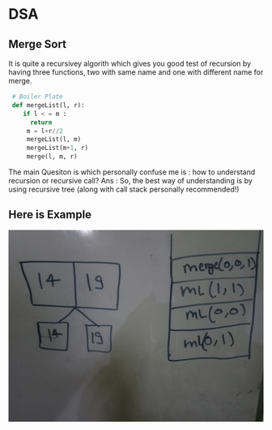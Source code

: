 # DSA
## Merge Sort
It is quite a recursivey algorith which gives you good test of recursion by having three functions,
two with same name and one with different name for merge.
```python 
 # Boiler Plate
 def mergeList(l, r):
    if l < = m :
      return 
     m = l+r//2
     mergeList(l, m)
     mergeList(m+1, r)
     merge(l, m, r)
```

The main Quesiton is which personally confuse me is : how to understand recursion or recursive call?
Ans : So, the best way of understanding is by using recursive tree (along with call stack personally recommended!)

## Here is Example
![Image Here](https://github.com/Akarsh711/DSA/blob/master/images/IMG_20201119_223602112.jpg)

